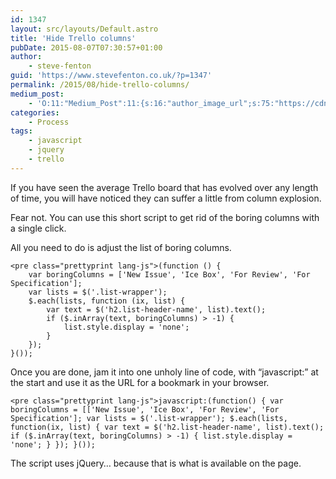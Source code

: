 ```yaml
---
id: 1347
layout: src/layouts/Default.astro
title: 'Hide Trello columns'
pubDate: 2015-08-07T07:30:57+01:00
author:
    - steve-fenton
guid: 'https://www.stevefenton.co.uk/?p=1347'
permalink: /2015/08/hide-trello-columns/
medium_post:
    - 'O:11:"Medium_Post":11:{s:16:"author_image_url";s:75:"https://cdn-images-1.medium.com/fit/c/400/400/1*eXkhfEuF41g5W_xnc_ydLA.jpeg";s:10:"author_url";s:38:"https://medium.com/@steve.fenton.co.uk";s:11:"byline_name";N;s:12:"byline_email";N;s:10:"cross_link";s:3:"yes";s:2:"id";s:12:"1e11e678a302";s:21:"follower_notification";s:3:"yes";s:7:"license";s:19:"all-rights-reserved";s:14:"publication_id";s:2:"-1";s:6:"status";s:5:"draft";s:3:"url";s:51:"https://medium.com/@steve.fenton.co.uk/1e11e678a302";}'
categories:
    - Process
tags:
    - javascript
    - jquery
    - trello
---
```


If you have seen the average Trello board that has evolved over any length of time, you will have noticed they can suffer a little from column explosion.

Fear not. You can use this short script to get rid of the boring columns with a single click.

All you need to do is adjust the list of boring columns.

```
<pre class="prettyprint lang-js">(function () {
    var boringColumns = ['New Issue', 'Ice Box', 'For Review', 'For Specification'];
    var lists = $('.list-wrapper');
    $.each(lists, function (ix, list) {
        var text = $('h2.list-header-name', list).text();
        if ($.inArray(text, boringColumns) > -1) {
            list.style.display = 'none';
        }
    });
}());
```

Once you are done, jam it into one unholy line of code, with “javascript:” at the start and use it as the URL for a bookmark in your browser.

```
<pre class="prettyprint lang-js">javascript:(function() { var boringColumns = [['New Issue', 'Ice Box', 'For Review', 'For Specification']; var lists = $('.list-wrapper'); $.each(lists, function(ix, list) { var text = $('h2.list-header-name', list).text(); if ($.inArray(text, boringColumns) > -1) { list.style.display = 'none'; } }); }());
```

The script uses jQuery… because that is what is available on the page.
